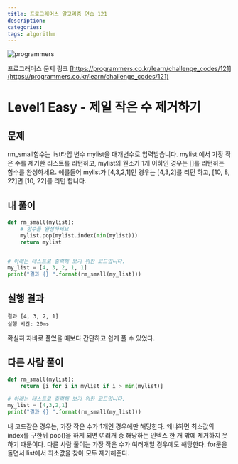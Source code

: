 ```yaml
---
title: 프로그래머스 알고리즘 연습 121
description: 
categories: 
tags: algorithm
---
```


![programmers](https://cdn-images-1.medium.com/max/1600/0*eSOR5yBEIfPZF6Xq.)

프로그래머스 문제 링크 [https://programmers.co.kr/learn/challenge_codes/121](https://programmers.co.kr/learn/challenge_codes/121)

# Level1 Easy - 제일 작은 수 제거하기

## 문제

rm_small함수는 list타입 변수 mylist을 매개변수로 입력받습니다.
mylist 에서 가장 작은 수를 제거한 리스트를 리턴하고, mylist의 원소가 1개 이하인 경우는 []를 리턴하는 함수를 완성하세요.
예를들어 mylist가 [4,3,2,1]인 경우는 [4,3,2]를 리턴 하고, [10, 8, 22]면 [10, 22]를 리턴 합니다.

## 내 풀이

```python
def rm_small(mylist):
    # 함수를 완성하세요
    mylist.pop(mylist.index(min(mylist)))
    return mylist


# 아래는 테스트로 출력해 보기 위한 코드입니다.
my_list = [4, 3, 2, 1, 1]
print("결과 {} ".format(rm_small(my_list)))
```

## 실행 결과

```text
결과 [4, 3, 2, 1]
실행 시간: 20ms
```

확실히 자바로 풀었을 때보다 간단하고 쉽게 풀 수 있었다.

## 다른 사람 풀이

```python
def rm_small(mylist):
    return [i for i in mylist if i > min(mylist)]

# 아래는 테스트로 출력해 보기 위한 코드입니다.
my_list = [4,3,2,1]
print("결과 {} ".format(rm_small(my_list)))
```

내 코드같은 경우는, 가장 작은 수가 1개인 경우에만 해당한다. 왜냐하면 최소값의 index를 구한뒤 pop()을 하게 되면 여러개 중 해당하는 인덱스 한 개 밖에 제거하지 못하기 때문이다. 다른 사람 풀이는 가장 작은 수가 여러개일 경우에도 해당한다. for문을 돌면서 list에서 최소값을 찾아 모두 제거해준다.